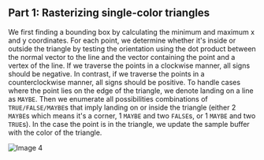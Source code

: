 ## Part 1: Rasterizing single-color triangles

We first finding a bounding box by calculating the minimum and maximum
x and y coordinates. For each point, we determine whether it's inside
or outside the triangle by testing the orientation using the dot
product between the normal vector to the line and the vector
containing the point and a vertex of the line. If we traverse the
points in a clockwise manner, all signs should be negative. In
contrast, if we traverse the points in a counterclockwise manner, all
signs should be positive. To handle cases where the point lies on the
edge of the triangle, we denote landing on a line as `MAYBE`. Then we
enumerate all possibilities combinations of `TRUE/FALSE/MAYBE`s that
imply landing on or inside the triangle (either 2 `MAYBE`s which means
it's a corner, 1 `MAYBE` and two `FALSE`s, or 1 `MAYBE` and two
`TRUE`s). In the case the point is in the triangle, we update the
sample buffer with the color of the triangle.

![Image 4](task2_1.png)
